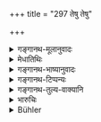 +++
title = "297 तेषु तेषु"

+++

<details><summary>गङ्गानथ-मूलानुवादः</summary>

Each ‘limb’ is particularly qualified for the fulfilment of a distinct purpose; and hence each is declared to be the most important in reference to that purpose which is fulfilled by its means.—(297)
</details>

<details><summary>मेधातिथिः</summary>

नास्ति तद् वस्तु यद् राज्ञो नोपयुज्यते । भवति हि तत् कार्यं यन्निकृष्टेन साध्यते, न महता । तस्मात् सर्वाः प्रकृतयो यत्नतः पालनीयाः, असद्दण्डादिना न राष्ट्रं कर्शनीयम्, चौराद्युपद्रवेभ्यश् च यत्नतो रक्ष्यम् इति तात्पर्यार्थः । अतः कण्टकशुद्धिशेषो ऽयम् ॥ ९.२९७ ॥
</details>

<details><summary>गङ्गानथ-भाष्यानुवादः</summary>

There is nothing that is not helpful to the King; there may he some purpose that is served by an inferior agent, and not by a superior one. Hence every one of the ‘constituents’ should be carefully attended to; that is, the People should not he harassed by unfair punishments, and they should be always guarded against robbers and other dangers.

Thus it is that the present section is connected with the subject of the ‘Removal of Thorns.’—(297)
</details>

<details><summary>गङ्गानथ-टिप्पन्यः</summary>

This verse is quoted in *Vīramitrodaya* (Rājanīti, p. 320).
</details>

<details><summary>गङ्गानथ-तुल्य-वाक्यानि</summary>

**(verses 9.294-297)  
**

See Comparative notes for [Verse 9.294].
</details>

<details><summary>भारुचिः</summary>

भवति हि तत् कार्यं राज्ञो, यत्र लघीयान् अपि प्रकृति पदार्थो गरीयान् भवति । तस्मात् सर्व एवैते सर्वदा समीक्षितव्याः तत्पुरुषाश् च । एवमर्थश् चायं पुनर् इहोपदेशो राजप्रकृतीनाम्, यस्मात् प्रायेण हि राज्यकण्टका अमात्यादिप्रकृतिसंश्रया एव भवन्ति । राजवल्लभामात्यमहिषीकुमाराद्याश्रितास् ते हि राजोष्मणा निःशङ्का सन्तः सुतरां जनपदं मुष्णन्ति ॥ ९.२९७ ॥
</details>

<details><summary>Bühler</summary>

297	For each part is particularly qualified for (the accomplishment of) certain objects, (and thus) each is declared to be the most important for that particular purpose which is effected by its means.
</details>
